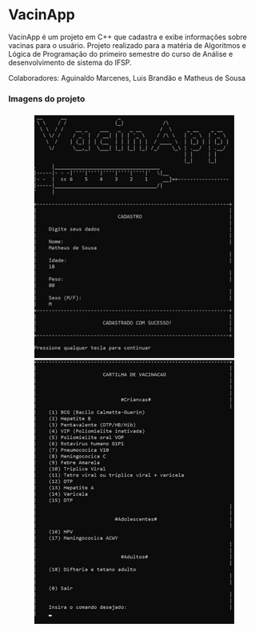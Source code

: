 # VacinApp
VacinApp é um projeto em C++ que cadastra e exibe informações sobre vacinas para o usuário. Projeto realizado para a matéria de Algoritmos e Lógica de Programação do primeiro semestre do curso de Análise e desenvolvimento de sistema do IFSP.

Colaboradores: Aguinaldo Marcenes, Luis Brandão e Matheus de Sousa


### Imagens do projeto

<h3 align="center">
    <img alt="Header" title="#Header" src="assets/img/header.jpg" style="width:400px"/>
    <img alt="Menu" title="#Menu" src="assets/img/menu.jpg" style="width:400px" />
</h3>
